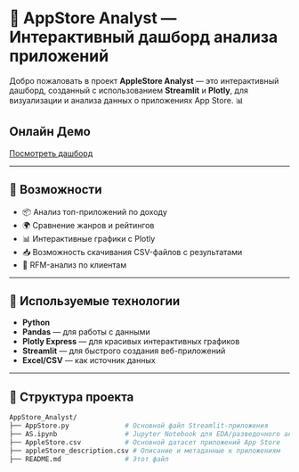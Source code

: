 # 📱 AppStore Analyst — Интерактивный дашборд анализа приложений

Добро пожаловать в проект **AppleStore Analyst** — это интерактивный дашборд, созданный с использованием **Streamlit** и **Plotly**, для визуализации и анализа данных о приложениях App Store. 📊

## Онлайн Демо
[Посмотреть дашборд](https://applestore-analysis-yesbpktjgg7ya64vnqsybw.streamlit.app/)

---

## 🚀 Возможности

- 📦 Анализ топ-приложений по доходу
- 🌍 Сравнение жанров и рейтингов
- 📊 Интерактивные графики с Plotly
- 📥 Возможность скачивания CSV-файлов с результатами
- 🧩 RFM-анализ по клиентам

---

## 🧠 Используемые технологии

- **Python**
- **Pandas** — для работы с данными
- **Plotly Express** — для красивых интерактивных графиков
- **Streamlit** — для быстрого создания веб-приложений
- **Excel/CSV** — как источник данных

---

## 📂 Структура проекта

```bash
AppStore_Analyst/
├── AppStore.py              # Основной файл Streamlit-приложения
├── AS.ipynb                 # Jupyter Notebook для EDA/разведочного анализа
├── AppleStore.csv           # Основной датасет приложений App Store
├── appleStore_description.csv # Описание и метаданные к приложениям
├── README.md                # Этот файл
